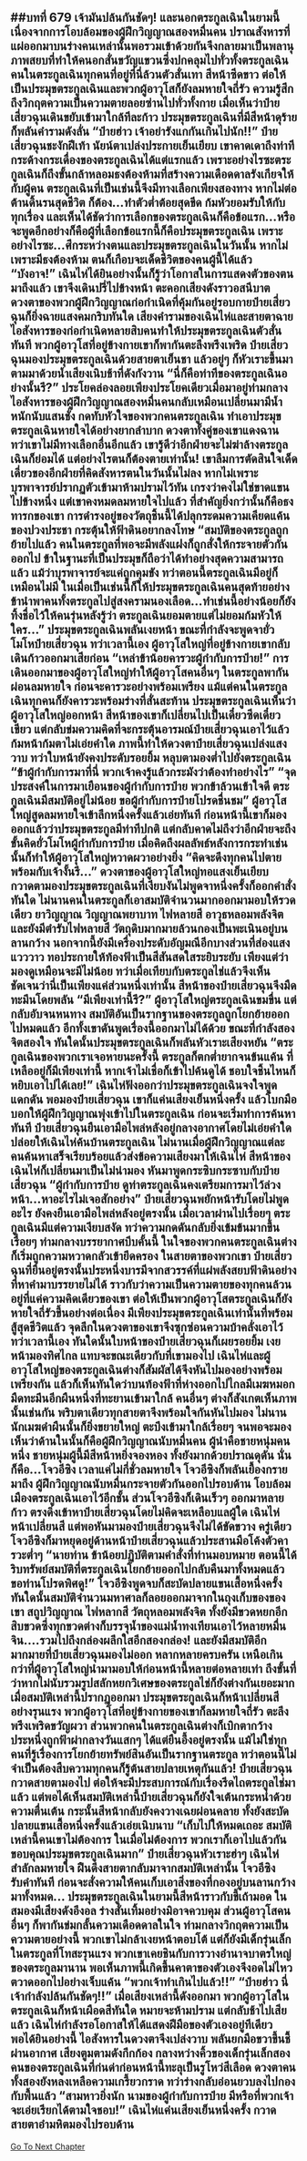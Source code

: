 ##บทที่ 679 เจ้ามันปล้นกันชัดๆ!
และนอกตระกูลเฉินในยามนี้ เนื่องจากการโอบล้อมของผู้ฝึกวิญญาณสองหมื่นคน ปราณสังหารที่แผ่ออกมาบนร่างคนเหล่านั้นพอรวมเข้าด้วยกันจึงกลายมาเป็นพลานุภาพสยบที่ทำให้คนอกสั่นขวัญแขวนซึ่งปกคลุมไปทั่วทั้งตระกูลเฉิน
คนในตระกูลเฉินทุกคนที่อยู่ที่นี่ล้วนตัวสั่นเทา สีหน้าซีดขาว ต่อให้เป็นประมุขตระกูลเฉินและพวกผู้อาวุโสก็ยังลมหายใจถี่รัว ความรู้สึกถึงวิกฤตความเป็นความตายลอยซ่านไปทั่วทั้งกาย
เมื่อเห็นว่าป๋ายเสี่ยวฉุนเดินขยับเข้ามาใกล้ทีละก้าว ประมุขตระกูลเฉินที่มีสีหน้าดุร้ายก็พลันคำรามดังลั่น
“ป๋ายฮ่าว เจ้าอย่ารังแกกันเกินไปนัก!!”
ป๋ายเสี่ยวฉุนชะงักฝีเท้า นัยน์ตาเปล่งประกายเย็นเยียบ เขาคาดเดาถึงท่าทีกระด้างกระเดื่องของตระกูลเฉินได้แต่แรกแล้ว เพราะอย่างไรซะตระกูลเฉินก็ถึงขั้นกล้าหลอมธงต้องห้ามที่สร้างความเดือดดาลรังเกียจให้กับผู้คน
ตระกูลเฉินที่เป็นเช่นนี้จึงมีทางเลือกเพียงสองทาง หากไม่ต่อต้านดิ้นรนสุดชีวิต ก็ต้อง...ทำตัวต่ำต้อยสุดขีด ก้มหัวยอมรับให้กับทุกเรื่อง
และเห็นได้ชัดว่าการเลือกของตระกูลเฉินก็คือข้อแรก...หรือจะพูดอีกอย่างก็คือผู้ที่เลือกข้อแรกนี้ก็คือประมุขตระกูลเฉิน เพราะอย่างไรซะ...ศึกระหว่างตนและประมุขตระกูลเฉินในวันนั้น หากไม่เพราะมีธงต้องห้าม ตนก็เกือบจะเด็ดชีวิตของคนผู้นี้ได้แล้ว
“บังอาจ!” เฉินไห่ได้ยินอย่างนั้นก็รู้ว่าโอกาสในการแสดงตัวของตนมาถึงแล้ว เขาจึงเดินปรี่ไปข้างหน้า ตะคอกเสียงดังราวอสนีบาต ดวงตาของพวกผู้ฝึกวิญญาณก่อกำเนิดที่คุ้มกันอยู่รอบกายป๋ายเสี่ยวฉุนก็ยิ่งฉายแสงคมกริบทันใด
เสียงคำรามของเฉินไห่และสายตาฉายไอสังหารของก่อกำเนิดหลายสิบคนทำให้ประมุขตระกูลเฉินตัวสั่นทันที พวกผู้อาวุโสที่อยู่ข้างกายเขาก็พากันตะลึงพรึงเพริด
ป๋ายเสี่ยวฉุนมองประมุขตระกูลเฉินด้วยสายตาเย็นชา แล้วอยู่ๆ ก็หัวเราะขึ้นมา ตามมาด้วยน้ำเสียงเนิบช้าที่ดังกังวาน
“นี่ก็คือท่าทีของตระกูลเฉินอย่างนั้นรึ?”
ประโยคล่องลอยเพียงประโยคเดียวเมื่อมาอยู่ท่ามกลางไอสังหารของผู้ฝึกวิญญาณสองหมื่นคนกลับเหมือนเปลี่ยนมามีน้ำหนักนับแสนชั่ง กดทับหัวใจของพวกคนตระกูลเฉิน ทำเอาประมุขตระกูลเฉินหายใจได้อย่างยากลำบาก ดวงตาทั้งคู่ของเขาแดงฉาน ทว่าเขาไม่มีทางเลือกอื่นอีกแล้ว เขารู้ดีว่าอีกฝ่ายจะไม่ฆ่าล้างตระกูลเฉินก็ย่อมได้ แต่อย่างไรตนก็ต้องตายเท่านั้น!
เขาลืมการตัดสินใจเด็ดเดี่ยวของอีกฝ่ายที่คิดสังหารตนในวันนั้นไม่ลง หากไม่เพราะบุรพาจารย์ปรากฏตัวเข้ามาห้ามปรามไว้ทัน เกรงว่าคงไม่ใช่ขาดแขนไปข้างหนึ่ง แต่เขาคงหมดลมหายใจไปแล้ว ที่สำคัญยิ่งกว่านั้นก็คือธงทารกของเขา การดำรงอยู่ของวัตถุชิ้นนี้ได้ปลุกระดมความเคียดแค้นของปวงประชา กระตุ้นให้ฟ้าดินอยากลงโทษ
“สมบัติของตระกูลถูกย้ายไปแล้ว คนในตระกูลที่พอจะมีพลังแฝงก็ถูกสั่งให้กระจายตัวกันออกไป ข้าในฐานะที่เป็นประมุขก็ถือว่าได้ทำอย่างสุดความสามารถแล้ว แม้ว่าบุรพาจารย์จะแค่ถูกคุมขัง ทว่าตอนนี้ตระกูลเฉินมีอยู่ก็เหมือนไม่มี ในเมื่อเป็นเช่นนี้ก็ให้ประมุขตระกูลเฉินคนสุดท้ายอย่างข้านำพาคนทั้งตระกูลไปสู่สงครามนองเลือด...ทำเช่นนี้อย่างน้อยก็ยังทิ้งชื่อไว้ให้คนรุ่นหลังรู้ว่า ตระกูลเฉินยอมตายแต่ไม่ยอมก้มหัวให้ใคร...” ประมุขตระกูลเฉินพลันเงยหน้า ขณะที่กำลังจะพูดจายั่วโมโหป๋ายเสี่ยวฉุน ทว่าเวลานี้เอง ผู้อาวุโสใหญ่ที่อยู่ข้างกายเขากลับเดินก้าวออกมาเสียก่อน
“เหล่าข้าน้อยคารวะผู้กำกับการป๋าย!”
การเดินออกมาของผู้อาวุโสใหญ่ทำให้ผู้อาวุโสคนอื่นๆ ในตระกูลพากันผ่อนลมหายใจ ก่อนจะคารวะอย่างพร้อมเพรียง แม้แต่คนในตระกูลเฉินทุกคนก็ยังคารวะพร้อมร่างที่สั่นสะท้าน
ประมุขตระกูลเฉินเห็นว่าผู้อาวุโสใหญ่ออกหน้า สีหน้าของเขาก็เปลี่ยนไปเป็นเดี๋ยวซีดเดี๋ยวเขียว แต่กลับข่มความคิดที่จะกระตุ้นอารมณ์ป๋ายเสี่ยวฉุนเอาไว้แล้วก้มหน้าก้มตาไม่เอ่ยคำใด
ภาพนี้ทำให้ดวงตาป๋ายเสี่ยวฉุนเปล่งแสงวาบ ทว่าใบหน้ายังคงประดับรอยยิ้ม หลุบตามองต่ำไปยังตระกูลเฉิน
“ข้าผู้กำกับการมาที่นี่ พวกเจ้าคงรู้แล้วกระมังว่าต้องทำอย่างไร”
“จุดประสงค์ในการมาเยือนของผู้กำกับการป๋าย พวกข้าล้วนเข้าใจดี ตระกูลเฉินมีสมบัติอยู่ไม่น้อย ขอผู้กำกับการป๋ายโปรดชื่นชม” ผู้อาวุโสใหญ่สูดลมหายใจเข้าลึกหนึ่งครั้งแล้วเอ่ยทันที ก่อนหน้านี้เขาก็มองออกแล้วว่าประมุขตระกูลมีท่าทีปกติ แต่กลับคาดไม่ถึงว่าอีกฝ่ายจะถึงขั้นคิดยั่วโมโหผู้กำกับการป๋าย เมื่อคิดถึงผลลัพธ์หลังการกระทำเช่นนั้นก็ทำให้ผู้อาวุโสใหญ่หวาดผวาอย่างยิ่ง
“คิดจะดึงทุกคนไปตายพร้อมกับเจ้างั้นรึ...” ดวงตาของผู้อาวุโสใหญ่ทอแสงเย็นเยียบ กวาดตามองประมุขตระกูลเฉินที่เงียบงันไม่พูดจาหนึ่งครั้งก็ออกคำสั่งทันใด ไม่นานคนในตระกูลก็เอาสมบัติจำนวนมากออกมามอบให้รวดเดียว
ยาวิญญาณ วิญญาณพยาบาท ไฟหลายสี อาวุธหลอมพลังจิต และยังมีตำรับไฟหลายสี วัตถุดิบมากมายล้วนกองเป็นพะเนินอยู่บนลานกว้าง นอกจากนี้ยังมีเครื่องประดับอัญมณีอีกบางส่วนที่ส่องแสงแวววาว ทอประกายให้ท้องฟ้าเป็นสีสันสดใสระยิบระยับ
เพียงแต่ว่ามองดูเหมือนจะมีไม่น้อย ทว่าเมื่อเทียบกับตระกูลไช่แล้วจึงเห็นชัดเจนว่านี่เป็นเพียงแค่ส่วนหนึ่งเท่านั้น สีหน้าของป๋ายเสี่ยวฉุนจึงมืดทะมึนโดยพลัน
“มีเพียงเท่านี้รึ?”
ผู้อาวุโสใหญ่ตระกูลเฉินขมขื่น แต่กลับอับจนหนทาง สมบัติอันเป็นรากฐานของตระกูลถูกโยกย้ายออกไปหมดแล้ว อีกทั้งเขาดันพูดเรื่องนี้ออกมาไม่ได้ด้วย ขณะที่กำลังสองจิตสองใจ ทันใดนั้นประมุขตระกูลเฉินก็พลันหัวเราะเสียงหยัน
“ตระกูลเฉินของพวกเราเจอหายนะครั้งนี้ ตระกูลก็ตกต่ำยากจนข้นแค้น ที่เหลืออยู่ก็มีเพียงเท่านี้ หากเจ้าไม่เชื่อก็เข้าไปค้นดูได้ ชอบใจชิ้นไหนก็หยิบเอาไปได้เลย!”
เฉินไห่ฟังออกว่าประมุขตระกูลเฉินจงใจพูดแดกดัน พอมองป๋ายเสี่ยวฉุน เขาก็แค่นเสียงเย็นหนึ่งครั้ง แล้วโบกมือบอกให้ผู้ฝึกวิญญาณพุ่งเข้าไปในตระกูลเฉิน ก่อนจะเริ่มทำการค้นหาทันที
ป๋ายเสี่ยวฉุนยืนเอามือไพล่หลังอยู่กลางอากาศโดยไม่เอ่ยคำใด ปล่อยให้เฉินไห่ค้นบ้านตระกูลเฉิน ไม่นานเมื่อผู้ฝึกวิญญาณแต่ละคนค้นหาเสร็จเรียบร้อยแล้วส่งข้อความเสียงมาให้เฉินไห่ สีหน้าของเฉินไห่ก็เปลี่ยนมาเป็นไม่น่ามอง หันมาพูดกระซิบกระซาบกับป๋ายเสี่ยวฉุน
“ผู้กำกับการป๋าย ดูท่าตระกูลเฉินคงเตรียมการมาไว้ล่วงหน้า...หาอะไรไม่เจอสักอย่าง”
ป๋ายเสี่ยวฉุนพยักหน้ารับโดยไม่พูดอะไร ยังคงยืนเอามือไพล่หลังอยู่ตรงนั้น เมื่อเวลาผ่านไปเรื่อยๆ ตระกูลเฉินมีแต่ความเงียบสงัด ทว่าความกดดันกลับยิ่งเข้มข้นมากขึ้นเรื่อยๆ ท่ามกลางบรรยากาศบีบคั้นนี้ ในใจของพวกคนตระกูลเฉินต่างก็เริ่มถูกความหวาดกลัวเข้ายึดครอง ในสายตาของพวกเขา ป๋ายเสี่ยวฉุนที่ยืนอยู่ตรงนั้นประหนึ่งบารมีจากสวรรค์ที่แผ่พลังสยบฟ้าดินอย่างที่หาคำมาบรรยายไม่ได้ ราวกับว่าความเป็นความตายของทุกคนล้วนอยู่ที่แค่ความคิดเดียวของเขา
ต่อให้เป็นพวกผู้อาวุโสตระกูลเฉินก็ยังหายใจถี่รัวขึ้นอย่างต่อเนื่อง มีเพียงประมุขตระกูลเฉินเท่านั้นที่พร้อมสู้สุดชีวิตแล้ว จุดลึกในดวงตาของเขาจึงซุกซ่อนความบ้าคลั่งเอาไว้
ทว่าเวลานี้เอง ทันใดนั้นใบหน้าของป๋ายเสี่ยวฉุนก็เผยรอยยิ้ม เงยหน้ามองทิศไกล แทบจะขณะเดียวกับที่เขามองไป เฉินไห่และผู้อาวุโสใหญ่ของตระกูลเฉินต่างก็สัมผัสได้จึงหันไปมองอย่างพร้อมเพรียงกัน แล้วก็เห็นทันใดว่าบนท้องฟ้าที่ห่างออกไปไกลมีเมฆหมอกมืดทะมึนอีกผืนหนึ่งที่ทะยานเข้ามาใกล้
คนอื่นๆ ต่างก็สังเกตเห็นภาพนั้นเช่นกัน พริบตาเดียวทุกสายตาจึงพร้อมใจกันหันไปมอง ไม่นานนักเมฆดำผืนนั้นก็ยิ่งขยายใหญ่ ตะบึงเข้ามาใกล้เรื่อยๆ จนพอจะมองเห็นว่าด้านในนั้นก็คือผู้ฝึกวิญญาณนับหมื่นคน
ผู้นำคือชายหนุ่มคนหนึ่ง ชายหนุ่มผู้นี้มีสีหน้าหยิ่งจองหอง ทั้งยังมากด้วยปราณดุดัน นั่นก็คือ...โจวอีซิง
เวลาแค่ไม่กี่ชั่วลมหายใจ โจวอีซิงก็พลันเยื้องกรายมาถึง ผู้ฝึกวิญญาณนับหมื่นกระจายตัวกันออกไปรอบด้าน โอบล้อมเมืองตระกูลเฉินเอาไว้อีกชั้น ส่วนโจวอีซิงก็เดินเร็วๆ ออกมาหลายก้าว ตรงดิ่งเข้าหาป๋ายเสี่ยวฉุนโดยไม่คิดจะเหลือบแลผู้ใด
เฉินไห่หน้าเปลี่ยนสี แต่พอหันมามองป๋ายเสี่ยวฉุนจึงไม่ได้ขัดขวาง ครู่เดียวโจวอีซิงก็มาหยุดอยู่ด้านหน้าป๋ายเสี่ยวฉุนแล้วประสานมือโค้งตัวคารวะต่ำๆ
“นายท่าน ข้าน้อยปฏิบัติตามคำสั่งที่ท่านมอบหมาย ตอนนี้ได้ริบทรัพย์สมบัติที่ตระกูลเฉินโยกย้ายออกไปกลับคืนมาทั้งหมดแล้ว ขอท่านโปรดพิศดู!” โจวอีซิงพูดจบก็สะบัดปลายแขนเสื้อหนึ่งครั้ง ทันใดนั้นสมบัติจำนวนมหาศาลก็ลอยออกมาจากในถุงเก็บของของเขา
สถูปวิญญาณ ไฟหลากสี วัตถุหลอมพลังจิต ทั้งยังมีขวดหยกอีกสิบขวดซึ่งทุกขวดต่างก็บรรจุน้ำของแม่น้ำทงเทียนเอาไว้หลายหมื่นจิน....รวมไปถึงกล่องผลึกใสอีกสองกล่อง!
และยังมีสมบัติอีกมากมายที่ป๋ายเสี่ยวฉุนมองไม่ออก หลากหลายครบครัน เหนือเกินกว่าที่ผู้อาวุโสใหญ่นำมามอบให้ก่อนหน้านี้หลายต่อหลายเท่า ถึงขั้นที่ว่าหากไม่นับรวมรูปสลักหยกวิเศษของตระกูลไช่ก็ยังต่างกันเยอะมาก
เมื่อสมบัติเหล่านี้ปรากฏออกมา ประมุขตระกูลเฉินก็หน้าเปลี่ยนสีอย่างรุนแรง พวกผู้อาวุโสที่อยู่ข้างกายของเขาก็ลมหายใจถี่รัว ตะลึงพรึงเพริดขวัญผวา ส่วนพวกคนในตระกูลเฉินต่างก็เบิกตากว้างประหนึ่งถูกฟ้าผ่ากลางวันแสกๆ ได้แต่ยืนอึ้งอยู่ตรงนั้น แม้ไม่ใช่ทุกคนที่รู้เรื่องการโยกย้ายทรัพย์สินอันเป็นรากฐานตระกูล ทว่าตอนนี้ไม่จำเป็นต้องสืบความทุกคนก็รู้ต้นสายปลายเหตุกันแล้ว!
ป๋ายเสี่ยวฉุนกวาดสายตามองไป ต่อให้จะมีประสบการณ์กับเรื่องรีดไถตระกูลไช่มาแล้ว แต่พอได้เห็นสมบัติเหล่านี้ป๋ายเสี่ยวฉุนก็ยังใจเต้นกระหน่ำด้วยความตื่นเต้น กระนั้นสีหน้ากลับยังคงวางเฉยผ่อนคลาย ทั้งยังสะบัดปลายแขนเสื้อหนึ่งครั้งแล้วเอ่ยเนิบนาบ
“เก็บไปให้หมดเถอะ สมบัติเหล่านี้คนเขาไม่ต้องการ ในเมื่อไม่ต้องการ พวกเราก็เอาไปแล้วกัน ขอบคุณประมุขตระกูลเฉินมาก” ป๋ายเสี่ยวฉุนหัวเราะฮ่าๆ เฉินไห่สำลักลมหายใจ ฝืนดึงสายตากลับมาจากสมบัติเหล่านั้น โจวอีซิงรับคำทันที ก่อนจะสั่งความให้คนเก็บเอาสิ่งของที่กองอยู่บนลานกว้างมาทั้งหมด...
ประมุขตระกูลเฉินในยามนี้สีหน้าราวกับขี้เถ้ามอด ในสมองมีเสียงดังอึงอล ร่างสั่นเทิ้มอย่างมิอาจควบคุม ส่วนผู้อาวุโสคนอื่นๆ ก็พากันข่มกลั้นความเดือดดาลในใจ ท่ามกลางวิกฤตความเป็นความตายอย่างนี้ พวกเขาไม่กล้าเงยหน้าตอบโต้ แต่ก็ยังมีเด็กรุ่นเล็กในตระกูลที่โทสะรุนแรง พวกเขาเคยชินกับการวางอำนาจบาตรใหญ่ของตระกูลมานาน พอเห็นภาพนี้เกิดขึ้นคาตาของตัวเองจึงอดไม่ไหว ตวาดออกไปอย่างเจ็บแค้น
“พวกเจ้าทำเกินไปแล้ว!!”
“ป๋ายฮ่าว นี่เจ้ากำลังปล้นกันชัดๆ!!”
เมื่อเสียงเหล่านี้ดังออกมา พวกผู้อาวุโสในตระกูลเฉินก็หน้าเผือดสีทันใด หมายจะห้ามปราม แต่กลับช้าไปเสียแล้ว เฉินไห่กำลังรอโอกาสให้ได้แสดงฝีมือของตัวเองอยู่ทีเดียว พอได้ยินอย่างนี้ ไอสังหารในดวงตาจึงเปล่งวาบ พลันยกมือขวาขึ้นชี้ผ่านอากาศ
เสียงตูมตามดังกึกก้อง กลางหว่างคิ้วของเด็กรุ่นเล็กสองคนของตระกูลเฉินที่ก่นด่าก่อนหน้านี้ทะลุเป็นรูโหว่สีเลือด ดวงตาคนทั้งสองยังหลงเหลือความเกรี้ยวกราด ทว่าร่างกลับอ่อนยวบลงไปกองกับพื้นแล้ว
“สามหาวยิ่งนัก นามของผู้กำกับการป๋าย มีหรือที่พวกเจ้าจะเอ่ยเรียกได้ตามใจชอบ!” เฉินไห่แค่นเสียงเย็นหนึ่งครั้ง กวาดสายตาอำมหิตมองไปรอบด้าน
------


[Go To Next Chapter]( ./117.md)